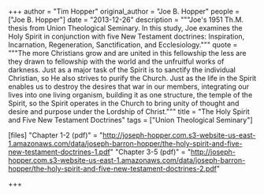 +++
author = "Tim Hopper"
original_author = "Joe B. Hopper"
people = ["Joe B. Hopper"]
date = "2013-12-26"
description = """Joe's 1951 Th.M. thesis from Union Theological Seminary. In this study, Joe examines the Holy Spirit in conjunction with five New Testament doctrines: Inspiration, Incarnation, Regeneration, Sanctification, and Ecclesiology."""
quote = """The more Christians grow and are united in this fellowship the less are they drawn to fellowship with the world and the unfruitful works of darkness. Just as a major task of the Spirit is to sanctify the individual Christian, so He also strives to purify the Church. Just as the life in the Spirit enables us to destroy the desires that war in our members, integrating our lives into one living organism, building it as one structure, the temple of the Spirit, so the Spirit operates in the Church to bring unity of thought and desire and purpose under the Lordship of Christ."""
title = "The Holy Spirit and Five New Testament Doctrines"
tags = ["Union Theological Seminary"]

[files]
"Chapter 1-2 (pdf)" = "http://joseph-hopper.com.s3-website-us-east-1.amazonaws.com/data/joseph-barron-hopper/the-holy-spirit-and-five-new-testament-doctrines-1.pdf"
"Chapter 3-5 (pdf)" = "http://joseph-hopper.com.s3-website-us-east-1.amazonaws.com/data/joseph-barron-hopper/the-holy-spirit-and-five-new-testament-doctrines-2.pdf"

+++